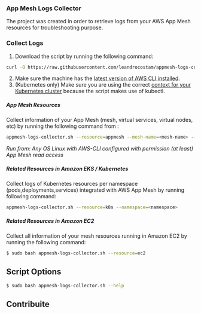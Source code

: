 ### App Mesh Logs Collector
The project was created in order to retrieve logs from your AWS App Mesh resources for troubleshooting purpose.

### Collect Logs
  
  1. Download the script by running the following command:
  ```bash
  curl -O https://raw.githubusercontent.com/leandrocostam/appmesh-logs-collector/master/appmesh-logs-collector.sh
  ```
  2. Make sure the machine has the [latest version of AWS CLI installed](https://docs.aws.amazon.com/cli/latest/userguide/cli-chap-install.html).
  3. (Kubernetes only) Make sure you are using the correct [context for your Kubernetes cluster](https://docs.aws.amazon.com/cli/latest/userguide/cli-chap-install.html) because the script makes use of kubectl. 
  
##### App Mesh Resources

  Collect information of your App Mesh (mesh, virtual services, virtual nodes, etc) by running the following command from :
  ```bash
  appmesh-logs-collector.sh --resource=appmesh --mesh-name=<mesh-name> --region=<aws-region>
  ```
  *Run from: Any OS Linux with AWS-CLI configured with permission (at least) App Mesh read access*

##### Related Resources in Amazon EKS / Kubernetes

  Collect logs of Kubernetes resources per namespace (pods,deployments,services) integrated with AWS App Mesh by running following command:
  ```bash
  appmesh-logs-collector.sh --resource=k8s --namespace=<namespace>
  ```

##### Related Resources in Amazon EC2
  
  Collect all information of your mesh resources running in Amazon EC2 by running the following command:
  ```bash
  $ sudo bash appmesh-logs-collector.sh --resource=ec2
  ```

## Script Options

  ```bash
  $ sudo bash appmesh-logs-collector.sh --help
  ```

## Contribuite 
